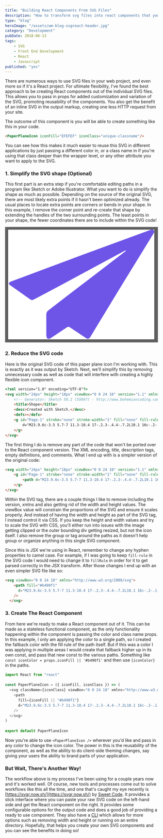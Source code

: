 ```yaml
---
title: "Building React Components From SVG Files"
description: "How to transform svg files into react components that you can style and animate"
type: "blog"
heroImage: "/assets/wm-blog-svgreact-header.jpg"
category: "Development"
pubDate: 2018-06-13    
tags:
    - SVG
    - Front End Development
    - React
    - Javascript
published: "yes"
---
```

There are numerous ways to use SVG files in your web project, and even more so if it's a React project. For ultimate flexibility, I've found the best approach to be creating React components out of the individual SVG files. This allows you to pass in props for added customization and variation of the SVG, promoting reusability of the components. You also get the benefit of an inline SVG in the output markup, creating one less HTTP request from your site.

The outcome of this component is you will be able to create something like this in your code.
```html
<PaperPlaneIcon iconFill="EFEFEF" iconClass="unique-classname"/>
```
You can see how this makes it much easier to reuse this SVG in different applications by just passing a different color in, or a class name in if you're using that class deeper than the wrapper level, or any other attribute you want to apply to the SVG.

### 1. Simplify the SVG shape (Optional)

This first part is an extra step if you're comfortable editing paths in a program like Sketch or Adobe Illustrator. What you want to do is simplify the shape as much as possible. Depending on the source of the original SVG, there are most likely extra points if it hasn't been optimized already. The usual places to locate extra points are corners or bends in your shape. In this example, I remove the corner point and re-create that shape by extending the handles of the two surrounding points. The least points in your shape, the fewer coordinates there are to include within the SVG code!

![gif of reducing points on a path in illustrator](./arrow-path-simplify.gif)

### 2. Reduce the SVG code


Here is the original SVG code of this paper plane icon I'm working with. This is exactly as it was output by Sketch. Next, we'll simplify this by removing unnecessary code as well as code that will interfere with creating a highly flexible icon component.

```html
<?xml version="1.0" encoding="UTF-8"?>
<svg width="24px" height="18px" viewBox="0 0 24 18" version="1.1" xmlns="http://www.w3.org/2000/svg" xmlns:xlink="http://www.w3.org/1999/xlink">
    <!-- Generator: Sketch 50.2 (55047) - http://www.bohemiancoding.com/sketch -->
    <title>Shape</title>
    <desc>Created with Sketch.</desc>
    <defs></defs>
    <g id="Page-1" stroke="none" stroke-width="1" fill="none" fill-rule="evenodd">
        d="M23.9.6c-3.5 5.7-7 11.3-10.4 17-.2.3-.4.4-.7.2L10.1 16c-.2-.1-.3-.1-.4 0L7 17.8c-.1.1-.4.2-.5.1s-.2-.3-.2-.5v-3.5c0-.3.1-.4.3-.6C10.7 10.1 14.9 7 19 3.8c.1-.1.2-.2.3-.2v-.1c-.1 0-.2.1-.3.1-4.9 2.6-9.8 5.3-14.8 7.9-.2.1-.3.1-.5 0-1.1-.8-2.3-1.6-3.4-2.4-.2.1-.3-.1-.3-.2s.2-.3.4-.3c7.7-2.9 15.3-5.7 23-8.5.2-.1.4-.1.5.1.2 0 .1.2 0 .4z" id="Shape" fill="#b490f1" fill-rule="nonzero"></path>
    </g>
</svg>
```

The first thing I do is remove any part of the code that won't be ported over to the React component version. The XML encoding, title, description tags, empty definitions, and comments. What I end up with is a simpler version of the original code:

```html
<svg width="24px" height="18px" viewBox="0 0 24 18" version="1.1" xmlns="http://www.w3.org/2000/svg" xmlns:xlink="http://www.w3.org/1999/xlink">
    <g id="Page-1" stroke="none" stroke-width="1" fill="none" fill-rule="evenodd">
        <path d="M23.9.6c-3.5 5.7-7 11.3-10.4 17-.2.3-.4.4-.7.2L10.1 16c-.2-.1-.3-.1-.4 0L7 17.8c-.1.1-.4.2-.5.1s-.2-.3-.2-.5v-3.5c0-.3.1-.4.3-.6C10.7 10.1 14.9 7 19 3.8c.1-.1.2-.2.3-.2v-.1c-.1 0-.2.1-.3.1-4.9 2.6-9.8 5.3-14.8 7.9-.2.1-.3.1-.5 0-1.1-.8-2.3-1.6-3.4-2.4-.2.1-.3-.1-.3-.2s.2-.3.4-.3c7.7-2.9 15.3-5.7 23-8.5.2-.1.4-.1.5.1.2 0 .1.2 0 .4z" id="Shape" fill="#b490f1" fill-rule="nonzero"></path>
    </g>
</svg>
```

Within the SVG tag, there are a couple things I like to remove including the version, xmlns and also getting rid of the width and height values. The viewBox value will constrain the proportions of the SVG and ensure it scales properly. And instead of having the width and height as part of the SVG tag, I instead control it via CSS. If you keep the height and width values and try to scale the SVG with CSS, you'll either run into issues with the image getting clipped or the outer bounding div getting resized, but not the icon itself. I also remove the group or tag around the paths as it doesn't help group or organize anything in this single SVG component. 

Since this is JSX we're using in React, remember to change any hyphen properties to camel case. For example, if I was going to keep `fill-rule` in the SVG code I would need to change it to `fillRule` in order for it to get parsed correctly in the JSX transform. After those changes I end up with an even simpler SVG file like so: 

```html
<svg viewBox="0 0 24 18" xmlns="http://www.w3.org/2000/svg">
    <path fill="#b490f1"
      d="M23.9.6c-3.5 5.7-7 11.3-10.4 17-.2.3-.4.4-.7.2L10.1 16c-.2-.1-.3-.1-.4 0L7 17.8c-.1.1-.4.2-.5.1s-.2-.3-.2-.5v-3.5c0-.3.1-.4.3-.6C10.7 10.1 14.9 7 19 3.8c.1-.1.2-.2.3-.2v-.1c-.1 0-.2.1-.3.1-4.9 2.6-9.8 5.3-14.8 7.9-.2.1-.3.1-.5 0-1.1-.8-2.3-1.6-3.4-2.4-.2.1-.3-.1-.3-.2s.2-.3.4-.3c7.7-2.9 15.3-5.7 23-8.5.2-.1.4-.1.5.1.2 0 .1.2 0 .4z"
    />
  </svg>
```

### 3. Create The React Component

From here we're ready to make a React component out of it. This can be made as a stateless functional component, as the only functionality happening within the component is passing the color and class name props. In this example, I only am applying the color to a single path, so I created the fallback color with the fill rule of the path itself. But if this was a color I was applying in multiple areas I would create that fallback higher up in its own const, and pass that new const to the various paths. Something like `const iconColor = props.iconFill || '#b490f1'` and then use `{iconColor}` in the paths.


```javascript
import React from "react"

const PaperPlaneIcon = ({ iconFill, iconClass }) => (
  <svg className={iconClass} viewBox="0 0 24 18" xmlns="http://www.w3.org/2000/svg">
    <path
      fill={iconFill || "#b490f1"}
      d="M23.9.6c-3.5 5.7-7 11.3-10.4 17-.2.3-.4.4-.7.2L10.1 16c-.2-.1-.3-.1-.4 0L7 17.8c-.1.1-.4.2-.5.1s-.2-.3-.2-.5v-3.5c0-.3.1-.4.3-.6C10.7 10.1 14.9 7 19 3.8c.1-.1.2-.2.3-.2v-.1c-.1 0-.2.1-.3.1-4.9 2.6-9.8 5.3-14.8 7.9-.2.1-.3.1-.5 0-1.1-.8-2.3-1.6-3.4-2.4-.2.1-.3-.1-.3-.2s.2-.3.4-.3c7.7-2.9 15.3-5.7 23-8.5.2-.1.4-.1.5.1.2 0 .1.2 0 .4z"
    />
  </svg>
)

export default PaperPlaneIcon

```

Now you're able to use `<PaperPlaneIcon />` wherever you'd like and pass in any color to change the icon color. The power in this is the reusability of the component, as well as the ability to do client-side theming changes, say giving your users the ability to brand parts of your application.

### But Wait, There's Another Way!

The workflow above is my process I've been using for a couple years now and it's worked well. Of course, new tools and processes come out to solve workflows like this all the time, and one that's caught my eye recently is [https://svgr.now.sh/](https://svgr.now.sh/) by [Sweet Code](https://github.com/smooth-code). It provides a slick interface where you can paste your raw SVG code on the left-hand side and get the React component on the right. It provides some configurable options for the output code and does a good job of providing a ready to use component. They also have a [CLI](https://github.com/smooth-code/svgr) which allows for more options such as removing width and height or running on an entire directory. Hopefully, that helps you create your own SVG components and you can see the benefits in doing so!